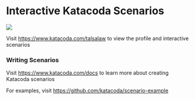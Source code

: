 # Interactive Katacoda Scenarios

[![](http://shields.katacoda.com/katacoda/talsalaw/count.svg)](https://www.katacoda.com/talsalaw "Get your profile on Katacoda.com")

Visit https://www.katacoda.com/talsalaw to view the profile and interactive scenarios

### Writing Scenarios
Visit https://www.katacoda.com/docs to learn more about creating Katacoda scenarios

For examples, visit https://github.com/katacoda/scenario-example

